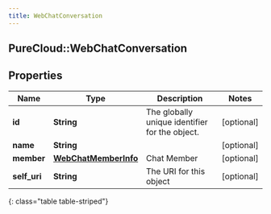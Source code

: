 ```yaml
---
title: WebChatConversation
---
```

## PureCloud::WebChatConversation

## Properties

|Name | Type | Description | Notes|
|------------ | ------------- | ------------- | -------------|
| **id** | **String** | The globally unique identifier for the object. | [optional] |
| **name** | **String** |  | [optional] |
| **member** | [**WebChatMemberInfo**](WebChatMemberInfo.html) | Chat Member | [optional] |
| **self_uri** | **String** | The URI for this object | [optional] |
{: class="table table-striped"}


